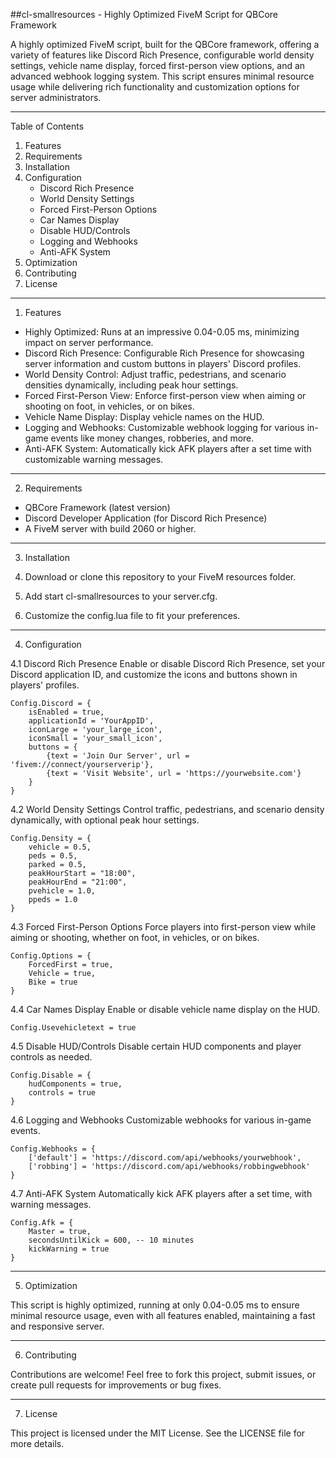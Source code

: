 ##cl-smallresources - Highly Optimized FiveM Script for QBCore Framework

A highly optimized FiveM script, built for the QBCore framework, offering a variety of features like Discord Rich Presence, configurable world density settings, vehicle name display, forced first-person view options, and an advanced webhook logging system. This script ensures minimal resource usage while delivering rich functionality and customization options for server administrators.

---

Table of Contents
1. Features
2. Requirements
3. Installation
4. Configuration
   - Discord Rich Presence
   - World Density Settings
   - Forced First-Person Options
   - Car Names Display
   - Disable HUD/Controls
   - Logging and Webhooks
   - Anti-AFK System
5. Optimization
6. Contributing
7. License

---

1. Features

- Highly Optimized: Runs at an impressive 0.04-0.05 ms, minimizing impact on server performance.
- Discord Rich Presence: Configurable Rich Presence for showcasing server information and custom buttons in players' Discord profiles.
- World Density Control: Adjust traffic, pedestrians, and scenario densities dynamically, including peak hour settings.
- Forced First-Person View: Enforce first-person view when aiming or shooting on foot, in vehicles, or on bikes.
- Vehicle Name Display: Display vehicle names on the HUD.
- Logging and Webhooks: Customizable webhook logging for various in-game events like money changes, robberies, and more.
- Anti-AFK System: Automatically kick AFK players after a set time with customizable warning messages.

---

2. Requirements

- QBCore Framework (latest version)
- Discord Developer Application (for Discord Rich Presence)
- A FiveM server with build 2060 or higher.

---

3. Installation

1. Download or clone this repository to your FiveM resources folder.
2. Add start cl-smallresources to your server.cfg.
3. Customize the config.lua file to fit your preferences.

---

4. Configuration

4.1 Discord Rich Presence
Enable or disable Discord Rich Presence, set your Discord application ID, and customize the icons and buttons shown in players' profiles.

```
Config.Discord = {
    isEnabled = true,
    applicationId = 'YourAppID',
    iconLarge = 'your_large_icon',
    iconSmall = 'your_small_icon',
    buttons = {
        {text = 'Join Our Server', url = 'fivem://connect/yourserverip'},
        {text = 'Visit Website', url = 'https://yourwebsite.com'}
    }
}
```

4.2 World Density Settings
Control traffic, pedestrians, and scenario density dynamically, with optional peak hour settings.

```
Config.Density = {
    vehicle = 0.5,
    peds = 0.5,
    parked = 0.5,
    peakHourStart = "18:00",
    peakHourEnd = "21:00",
    pvehicle = 1.0,
    ppeds = 1.0
}
```

4.3 Forced First-Person Options
Force players into first-person view while aiming or shooting, whether on foot, in vehicles, or on bikes.

```
Config.Options = {
    ForcedFirst = true,
    Vehicle = true,
    Bike = true
}
```

4.4 Car Names Display
Enable or disable vehicle name display on the HUD.

```
Config.Usevehicletext = true
```

4.5 Disable HUD/Controls
Disable certain HUD components and player controls as needed.

```
Config.Disable = {
    hudComponents = true,
    controls = true
}
```

4.6 Logging and Webhooks
Customizable webhooks for various in-game events.

```
Config.Webhooks = {
    ['default'] = 'https://discord.com/api/webhooks/yourwebhook',
    ['robbing'] = 'https://discord.com/api/webhooks/robbingwebhook'
}
```

4.7 Anti-AFK System
Automatically kick AFK players after a set time, with warning messages.

```
Config.Afk = {
    Master = true,
    secondsUntilKick = 600, -- 10 minutes
    kickWarning = true
}
```

---

5. Optimization

This script is highly optimized, running at only 0.04-0.05 ms to ensure minimal resource usage, even with all features enabled, maintaining a fast and responsive server.

---

6. Contributing

Contributions are welcome! Feel free to fork this project, submit issues, or create pull requests for improvements or bug fixes.

---

7. License

This project is licensed under the MIT License. See the LICENSE file for more details.
